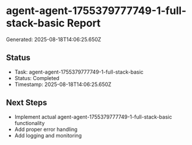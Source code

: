 # agent-agent-1755379777749-1-full-stack-basic Report

Generated: 2025-08-18T14:06:25.650Z

## Status
- Task: agent-agent-1755379777749-1-full-stack-basic
- Status: Completed
- Timestamp: 2025-08-18T14:06:25.650Z

## Next Steps
- Implement actual agent-agent-1755379777749-1-full-stack-basic functionality
- Add proper error handling
- Add logging and monitoring
